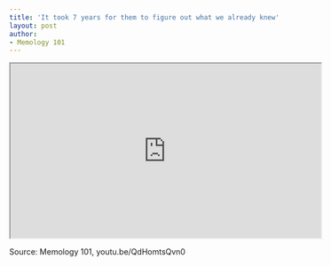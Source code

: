```yaml
---
title: 'It took 7 years for them to figure out what we already knew'
layout: post
author:
- Memology 101
---
```


<iframe width="560" height="315" src="https://www.youtube.com/embed/QdHomtsQvn0" title="It took 7 years for them to figure out what we already knew"></iframe>

Source: Memology 101, youtu.be/QdHomtsQvn0
